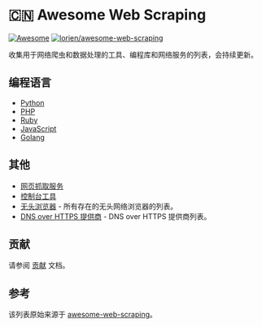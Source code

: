# 🇨🇳 Awesome Web Scraping

[![Awesome](https://awesome.re/badge-flat2.svg)](https://awesome.re) [![lorien/awesome-web-scraping](https://wangchujiang.com/sb/lang/english.svg)](https://github.com/lorien/awesome-web-scraping)

收集用于网络爬虫和数据处理的工具、编程库和网络服务的列表，会持续更新。

## 编程语言

- [Python](http://github.com/lorien/web-scraping/blob/master/python.md)
- [PHP](http://github.com/lorien/web-scraping/blob/master/php.md)
- [Ruby](http://github.com/lorien/web-scraping/blob/master/ruby.md)
- [JavaScript](http://github.com/lorien/web-scraping/blob/master/javascript.md)
- [Golang](http://github.com/lorien/web-scraping/blob/master/golang.md)

## 其他

- [网页抓取服务](http://github.com/lorien/web-scraping/blob/master/web_services.md)
- [控制台工具](http://github.com/lorien/web-scraping/blob/master/console_tools.md)
- [无头浏览器](https://github.com/dhamaniasad/HeadlessBrowsers) - 所有存在的无头网络浏览器的列表。
- [DNS over HTTPS 提供商](https://github.com/curl/curl/wiki/DNS-over-HTTPS) - DNS over HTTPS 提供商列表。

## 贡献

请参阅 [贡献](https://github.com/lorien/web-scraping/blob/master/CONTRIBUTING.md) 文档。

## 参考

该列表原始来源于 [awesome-web-scraping](https://github.com/lorien/awesome-web-scraping)。
